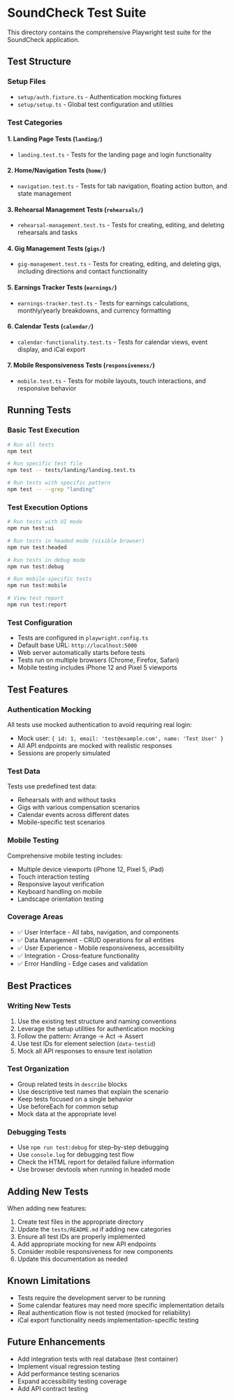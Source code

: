 # SoundCheck Test Suite

This directory contains the comprehensive Playwright test suite for the SoundCheck application.

## Test Structure

### Setup Files
- `setup/auth.fixture.ts` - Authentication mocking fixtures
- `setup/setup.ts` - Global test configuration and utilities

### Test Categories

#### 1. Landing Page Tests (`landing/`)
- `landing.test.ts` - Tests for the landing page and login functionality

#### 2. Home/Navigation Tests (`home/`)
- `navigation.test.ts` - Tests for tab navigation, floating action button, and state management

#### 3. Rehearsal Management Tests (`rehearsals/`)
- `rehearsal-management.test.ts` - Tests for creating, editing, and deleting rehearsals and tasks

#### 4. Gig Management Tests (`gigs/`)
- `gig-management.test.ts` - Tests for creating, editing, and deleting gigs, including directions and contact functionality

#### 5. Earnings Tracker Tests (`earnings/`)
- `earnings-tracker.test.ts` - Tests for earnings calculations, monthly/yearly breakdowns, and currency formatting

#### 6. Calendar Tests (`calendar/`)
- `calendar-functionality.test.ts` - Tests for calendar views, event display, and iCal export

#### 7. Mobile Responsiveness Tests (`responsiveness/`)
- `mobile.test.ts` - Tests for mobile layouts, touch interactions, and responsive behavior

## Running Tests

### Basic Test Execution
```bash
# Run all tests
npm test

# Run specific test file
npm test -- tests/landing/landing.test.ts

# Run tests with specific pattern
npm test -- --grep "landing"
```

### Test Execution Options
```bash
# Run tests with UI mode
npm run test:ui

# Run tests in headed mode (visible browser)
npm run test:headed

# Run tests in debug mode
npm run test:debug

# Run mobile-specific tests
npm run test:mobile

# View test report
npm run test:report
```

### Test Configuration
- Tests are configured in `playwright.config.ts`
- Default base URL: `http://localhost:5000`
- Web server automatically starts before tests
- Tests run on multiple browsers (Chrome, Firefox, Safari)
- Mobile testing includes iPhone 12 and Pixel 5 viewports

## Test Features

### Authentication Mocking
All tests use mocked authentication to avoid requiring real login:
- Mock user: `{ id: 1, email: 'test@example.com', name: 'Test User' }`
- All API endpoints are mocked with realistic responses
- Sessions are properly simulated

### Test Data
Tests use predefined test data:
- Rehearsals with and without tasks
- Gigs with various compensation scenarios
- Calendar events across different dates
- Mobile-specific test scenarios

### Mobile Testing
Comprehensive mobile testing includes:
- Multiple device viewports (iPhone 12, Pixel 5, iPad)
- Touch interaction testing
- Responsive layout verification
- Keyboard handling on mobile
- Landscape orientation testing

### Coverage Areas
- ✅ User Interface - All tabs, navigation, and components
- ✅ Data Management - CRUD operations for all entities
- ✅ User Experience - Mobile responsiveness, accessibility
- ✅ Integration - Cross-feature functionality
- ✅ Error Handling - Edge cases and validation

## Best Practices

### Writing New Tests
1. Use the existing test structure and naming conventions
2. Leverage the setup utilities for authentication mocking
3. Follow the pattern: Arrange → Act → Assert
4. Use test IDs for element selection (`data-testid`)
5. Mock all API responses to ensure test isolation

### Test Organization
- Group related tests in `describe` blocks
- Use descriptive test names that explain the scenario
- Keep tests focused on a single behavior
- Use beforeEach for common setup
- Mock data at the appropriate level

### Debugging Tests
- Use `npm run test:debug` for step-by-step debugging
- Use `console.log` for debugging test flow
- Check the HTML report for detailed failure information
- Use browser devtools when running in headed mode

## Adding New Tests

When adding new features:

1. Create test files in the appropriate directory
2. Update the `tests/README.md` if adding new categories
3. Ensure all test IDs are properly implemented
4. Add appropriate mocking for new API endpoints
5. Consider mobile responsiveness for new components
6. Update this documentation as needed

## Known Limitations

- Tests require the development server to be running
- Some calendar features may need more specific implementation details
- Real authentication flow is not tested (mocked for reliability)
- iCal export functionality needs implementation-specific testing

## Future Enhancements

- Add integration tests with real database (test container)
- Implement visual regression testing
- Add performance testing scenarios
- Expand accessibility testing coverage
- Add API contract testing